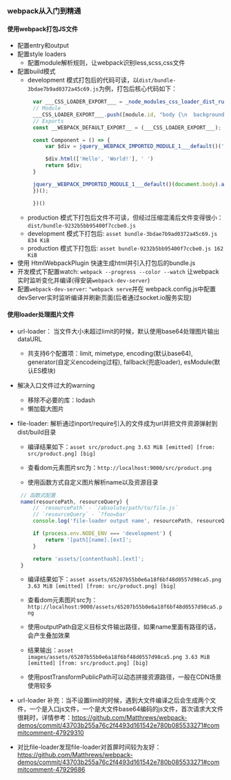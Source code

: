 ### webpack从入门到精通

#### 使用webpack打包JS文件

 - 配置entry和output
 - 配置style loaders
   - 配置module解析规则，让webpack识别less,scss,css文件
 - 配置build模式
   - development 模式打包后的代码可读，以`dist/bundle-3bdae7b9ad0372a45c69.js`为例，打包后核心代码如下：
   ```js
        var ___CSS_LOADER_EXPORT___ = _node_modules_css_loader_dist_runtime_api_js__WEBPACK_IMPORTED_MODULE_1___default()((_node_modules_css_loader_dist_runtime_cssWithMappingToString_js__WEBPACK_IMPORTED_MODULE_0___default()));
        // Module
        ___CSS_LOADER_EXPORT___.push([module.id, "body {\n  background: #ddd;\n  color: green;\n  display: flex;\n}\nbody div {\n  border: 1px solid red;\n}\n", "",{"version":3,"sources":["webpack://./src/index.less"],"names":[],"mappings":"AAAA;EACE,gBAAA;EACA,YAAA;EACA,aAAA;AACF;AAJA;EAMI,qBAAA;AACJ","sourcesContent":["body {\n  background: #ddd;\n  color     : green;\n  display   : flex;\n\n  div {\n    border: 1px solid red;\n  }\n}"],"sourceRoot":""}]);
        // Exports
        const __WEBPACK_DEFAULT_EXPORT__ = (___CSS_LOADER_EXPORT___);

        const Component = () => {
            var $div = jquery__WEBPACK_IMPORTED_MODULE_1___default()('<div />');

            $div.html(['Hello', 'World!'], ' ')
            return $div;
        }

        jquery__WEBPACK_IMPORTED_MODULE_1___default()(document.body).append(Component())
        })();

        })()
   ```
   - production 模式下打包后文件不可读，但经过压缩混淆后文件变得很小：`dist/bundle-9232b5bb95400f7ccbe0.js`
   - development 模式下打包后: `asset bundle-3bdae7b9ad0372a45c69.js 834 KiB`
   - production 模式下打包后: `asset bundle-9232b5bb95400f7ccbe0.js 162 KiB`
- 使用 HtmlWebpackPlugin 快速生成html并引入打包后的bundle.js
- 开发模式下配置watch: `webpack --progress --color --watch` 让webpack实时监听变化并编译(得安装`webpack-dev-server`)
- 配置`webpack-dev-server`: `"webpack serve`并在 webpack.config.js中配置devServer实时监听编译并刷新页面(后者通过socket.io服务实现)

#### 使用loader处理图片文件
 - url-loader： 当文件大小未超过limit的时候，默认使用base64处理图片输出dataURL
    - 共支持6个配置项：limit, mimetype, encoding(默认base64), generator(自定义encodeing过程), fallback(兜底loader), esModule(默认ES模块)
 - 解决入口文件过大的warning
   - 移除不必要的库：lodash
   - 懒加载大图片
 - file-loader: 解析通过inport/require引入的文件成为url并把文件资源弹射到dist/build目录
   - 编译结果如下：`asset src/product.png 3.63 MiB [emitted] [from: src/product.png] [big]`
   - 查看dom元素图片src为：`http://localhost:9000/src/product.png`

   - 使用函数方式自定义图片解析name以及资源目录
   ```js
    // 函数式配置
    name(resourcePath, resourceQuery) {
        // `resourcePath` - `/absolute/path/to/file.js`
        // `resourceQuery` - `?foo=bar`
        console.log('file-loader output name', resourcePath, resourceQuery);

        if (process.env.NODE_ENV === 'development') {
            return '[path][name].[ext]';
        }

        return 'assets/[contenthash].[ext]';
    }
   ```
   - 编译结果如下：`asset assets/65207b55b0e6a18f6bf48d0557d98ca5.png 3.63 MiB [emitted] [from: src/product.png] [big]`
   - 查看dom元素图片src为：`http://localhost:9000/assets/65207b55b0e6a18f6bf48d0557d98ca5.png`

   - 使用outputPath自定义目标文件输出路径，如果name里面有路径的话，会产生叠加效果
   - 结果输出：`asset images/assets/65207b55b0e6a18f6bf48d0557d98ca5.png 3.63 MiB [emitted] [from: src/product.png] [big]`
   - 使用postTransformPublicPath可以动态拼接资源路径，一般在CDN场景使用较多

 - url-loader 补充：当不设置limit的时候，遇到大文件编译之后会生成两个文件，一个是入口js文件，一个是大文件base64编码的js文件，首次请求大文件很耗时，详情参考：https://github.com/Matthrews/webpack-demos/commit/43703b255a76c2f4493d161542e780b085533271#commitcomment-47929310
 - 对比file-loader发现file-loader对首屏时间较为友好： https://github.com/Matthrews/webpack-demos/commit/43703b255a76c2f4493d161542e780b085533271#commitcomment-47929686



